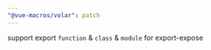 ```yaml
---
"@vue-macros/volar": patch
---
```


support export `function` & `class` & `module` for export-expose
